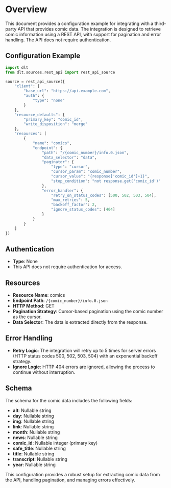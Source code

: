 # Overview

This document provides a configuration example for integrating with a third-party API that provides comic data. The integration is designed to retrieve comic information using a REST API, with support for pagination and error handling. The API does not require authentication.

## Configuration Example

```python
import dlt
from dlt.sources.rest_api import rest_api_source

source = rest_api_source({
    "client": {
        "base_url": "https://api.example.com",
        "auth": {
            "type": "none"
        }
    },
    "resource_defaults": {
        "primary_key": "comic_id",
        "write_disposition": "merge"
    },
    "resources": [
        {
            "name": "comics",
            "endpoint": {
                "path": "/{comic_number}/info.0.json",
                "data_selector": "data",
                "paginator": {
                    "type": "cursor",
                    "cursor_param": "comic_number",
                    "cursor_value": "{response['comic_id']+1}",
                    "stop_condition": "not response.get('comic_id')"
                },
                "error_handler": {
                    "retry_on_status_codes": [500, 502, 503, 504],
                    "max_retries": 5,
                    "backoff_factor": 2,
                    "ignore_status_codes": [404]
                }
            }
        }
    ]
})
```

## Authentication

- **Type**: None
- This API does not require authentication for access.

## Resources

- **Resource Name**: comics
- **Endpoint Path**: `/{comic_number}/info.0.json`
- **HTTP Method**: GET
- **Pagination Strategy**: Cursor-based pagination using the comic number as the cursor.
- **Data Selector**: The data is extracted directly from the response.

## Error Handling

- **Retry Logic**: The integration will retry up to 5 times for server errors (HTTP status codes 500, 502, 503, 504) with an exponential backoff strategy.
- **Ignore Logic**: HTTP 404 errors are ignored, allowing the process to continue without interruption.

## Schema

The schema for the comic data includes the following fields:

- **alt**: Nullable string
- **day**: Nullable string
- **img**: Nullable string
- **link**: Nullable string
- **month**: Nullable string
- **news**: Nullable string
- **comic_id**: Nullable integer (primary key)
- **safe_title**: Nullable string
- **title**: Nullable string
- **transcript**: Nullable string
- **year**: Nullable string

This configuration provides a robust setup for extracting comic data from the API, handling pagination, and managing errors effectively.